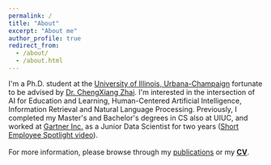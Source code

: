 ```yaml
---
permalink: /
title: "About"
excerpt: "About me"
author_profile: true
redirect_from: 
  - /about/
  - /about.html
---
```


I'm a Ph.D. student at the [University of Illinois, Urbana-Champaign](https://cs.illinois.edu/) fortunate to be advised by [Dr. ChengXiang Zhai](http://czhai.cs.illinois.edu/). I'm interested in the intersection of AI for Education and Learning, Human-Centered Artificial Intelligence, Information Retrieval and Natural Language Processing. Previously, I completed my Master's and Bachelor's degrees in CS also at UIUC, and worked at [Gartner Inc.](https://www.gartner.com/en) as a Junior Data Scientist for two years ([Short Employee Spotlight video](https://www.youtube.com/watch?v=wx9wXUjYo5k)). <br> <br>
For more information, please browse through my [publications](https://bhaavya.github.io/publications/) or my [<b>CV</b>](http://bhaavya.github.io/files/resume_bhavya.pdf).


